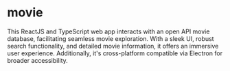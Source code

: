 # movie
This ReactJS and TypeScript web app interacts with an open API movie database, facilitating seamless movie exploration. With a sleek UI, robust search functionality, and detailed movie information, it offers an immersive user experience. Additionally, it's cross-platform compatible via Electron for broader accessibility.
